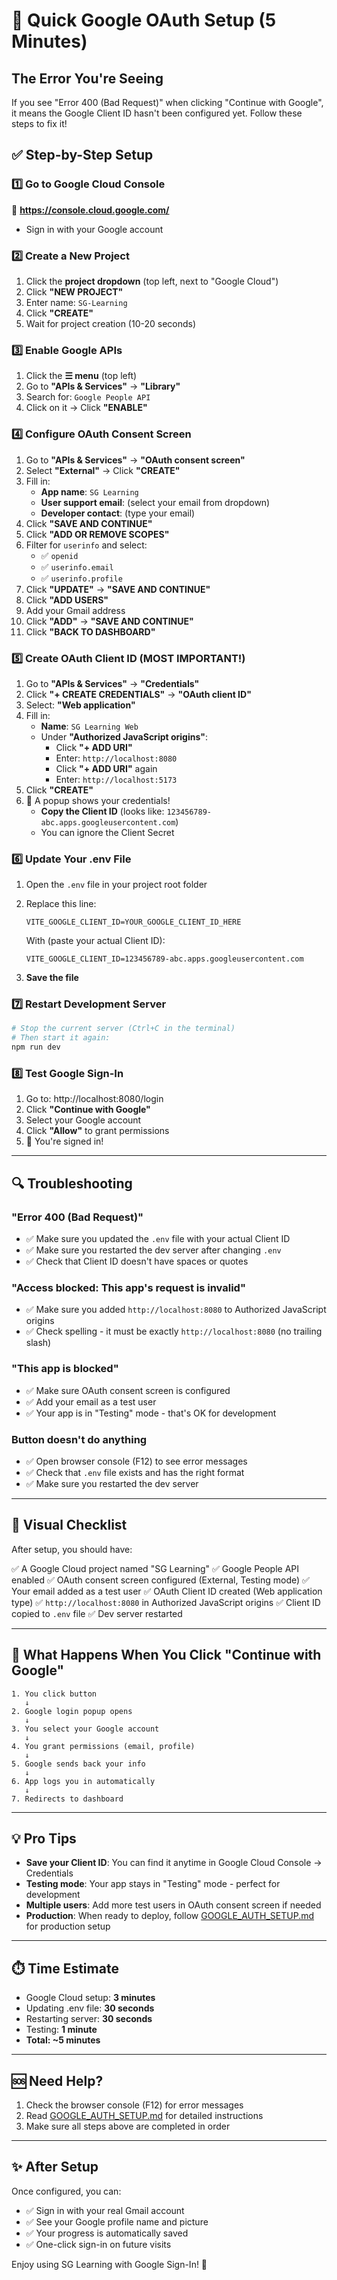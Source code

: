 # 🚀 Quick Google OAuth Setup (5 Minutes)

## The Error You're Seeing

If you see "Error 400 (Bad Request)" when clicking "Continue with Google", it means the Google Client ID hasn't been configured yet. Follow these steps to fix it!

## ✅ Step-by-Step Setup

### 1️⃣ Go to Google Cloud Console
🔗 **https://console.cloud.google.com/**
- Sign in with your Google account

### 2️⃣ Create a New Project
1. Click the **project dropdown** (top left, next to "Google Cloud")
2. Click **"NEW PROJECT"**
3. Enter name: `SG-Learning`
4. Click **"CREATE"**
5. Wait for project creation (10-20 seconds)

### 3️⃣ Enable Google APIs
1. Click the **☰ menu** (top left)
2. Go to **"APIs & Services"** → **"Library"**
3. Search for: `Google People API`
4. Click on it → Click **"ENABLE"**

### 4️⃣ Configure OAuth Consent Screen
1. Go to **"APIs & Services"** → **"OAuth consent screen"**
2. Select **"External"** → Click **"CREATE"**
3. Fill in:
   - **App name**: `SG Learning`
   - **User support email**: (select your email from dropdown)
   - **Developer contact**: (type your email)
4. Click **"SAVE AND CONTINUE"**
5. Click **"ADD OR REMOVE SCOPES"**
6. Filter for `userinfo` and select:
   - ✅ `openid`
   - ✅ `userinfo.email`
   - ✅ `userinfo.profile`
7. Click **"UPDATE"** → **"SAVE AND CONTINUE"**
8. Click **"ADD USERS"**
9. Add your Gmail address
10. Click **"ADD"** → **"SAVE AND CONTINUE"**
11. Click **"BACK TO DASHBOARD"**

### 5️⃣ Create OAuth Client ID (MOST IMPORTANT!)
1. Go to **"APIs & Services"** → **"Credentials"**
2. Click **"+ CREATE CREDENTIALS"** → **"OAuth client ID"**
3. Select: **"Web application"**
4. Fill in:
   - **Name**: `SG Learning Web`
   - Under **"Authorized JavaScript origins"**:
     - Click **"+ ADD URI"**
     - Enter: `http://localhost:8080`
     - Click **"+ ADD URI"** again
     - Enter: `http://localhost:5173`
5. Click **"CREATE"**
6. 🎉 A popup shows your credentials!
   - **Copy the Client ID** (looks like: `123456789-abc.apps.googleusercontent.com`)
   - You can ignore the Client Secret

### 6️⃣ Update Your .env File
1. Open the `.env` file in your project root folder
2. Replace this line:
   ```
   VITE_GOOGLE_CLIENT_ID=YOUR_GOOGLE_CLIENT_ID_HERE
   ```

   With (paste your actual Client ID):
   ```
   VITE_GOOGLE_CLIENT_ID=123456789-abc.apps.googleusercontent.com
   ```

3. **Save the file**

### 7️⃣ Restart Development Server
```bash
# Stop the current server (Ctrl+C in the terminal)
# Then start it again:
npm run dev
```

### 8️⃣ Test Google Sign-In
1. Go to: http://localhost:8080/login
2. Click **"Continue with Google"**
3. Select your Google account
4. Click **"Allow"** to grant permissions
5. 🎉 You're signed in!

---

## 🔍 Troubleshooting

### "Error 400 (Bad Request)"
- ✅ Make sure you updated the `.env` file with your actual Client ID
- ✅ Make sure you restarted the dev server after changing `.env`
- ✅ Check that Client ID doesn't have spaces or quotes

### "Access blocked: This app's request is invalid"
- ✅ Make sure you added `http://localhost:8080` to Authorized JavaScript origins
- ✅ Check spelling - it must be exactly `http://localhost:8080` (no trailing slash)

### "This app is blocked"
- ✅ Make sure OAuth consent screen is configured
- ✅ Add your email as a test user
- ✅ Your app is in "Testing" mode - that's OK for development

### Button doesn't do anything
- ✅ Open browser console (F12) to see error messages
- ✅ Check that `.env` file exists and has the right format
- ✅ Make sure you restarted the dev server

---

## 📸 Visual Checklist

After setup, you should have:

✅ A Google Cloud project named "SG Learning"
✅ Google People API enabled
✅ OAuth consent screen configured (External, Testing mode)
✅ Your email added as a test user
✅ OAuth Client ID created (Web application type)
✅ `http://localhost:8080` in Authorized JavaScript origins
✅ Client ID copied to `.env` file
✅ Dev server restarted

---

## 🎯 What Happens When You Click "Continue with Google"

```
1. You click button
   ↓
2. Google login popup opens
   ↓
3. You select your Google account
   ↓
4. You grant permissions (email, profile)
   ↓
5. Google sends back your info
   ↓
6. App logs you in automatically
   ↓
7. Redirects to dashboard
```

---

## 💡 Pro Tips

- **Save your Client ID**: You can find it anytime in Google Cloud Console → Credentials
- **Testing mode**: Your app stays in "Testing" mode - perfect for development
- **Multiple users**: Add more test users in OAuth consent screen if needed
- **Production**: When ready to deploy, follow [GOOGLE_AUTH_SETUP.md](GOOGLE_AUTH_SETUP.md) for production setup

---

## ⏱️ Time Estimate

- Google Cloud setup: **3 minutes**
- Updating .env file: **30 seconds**
- Restarting server: **30 seconds**
- Testing: **1 minute**
- **Total: ~5 minutes**

---

## 🆘 Need Help?

1. Check the browser console (F12) for error messages
2. Read [GOOGLE_AUTH_SETUP.md](GOOGLE_AUTH_SETUP.md) for detailed instructions
3. Make sure all steps above are completed in order

---

## ✨ After Setup

Once configured, you can:
- ✅ Sign in with your real Gmail account
- ✅ See your Google profile name and picture
- ✅ Your progress is automatically saved
- ✅ One-click sign-in on future visits

Enjoy using SG Learning with Google Sign-In! 🎉
